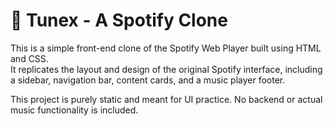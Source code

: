 # 🎵 Tunex - A Spotify Clone

This is a simple front-end clone of the Spotify Web Player built using HTML and CSS.  
It replicates the layout and design of the original Spotify interface, including a sidebar, navigation bar, content cards, and a music player footer.

This project is purely static and meant for UI practice. No backend or actual music functionality is included.
